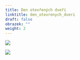 ```yaml
---
title: Den otevřených dveří
linktitle: den_otevrenych_dveri
draft: false
obrazek: ""
weight: 2
---
```

![](/assets/media/dod.jpg)

![](/assets/media/program_dod.jpg)